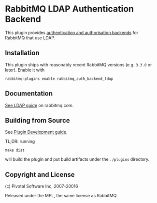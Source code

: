 # RabbitMQ LDAP Authentication Backend

This plugin provides [authentication and authorisation backends](http://rabbitmq.com/access-control.html)
for RabbitMQ that use LDAP.

## Installation

This plugin ships with reasonably recent RabbitMQ versions
(e.g. `3.3.0` or later). Enable it with

    rabbitmq-plugins enable rabbitmq_auth_backend_ldap

## Documentation

[See LDAP guide](http://www.rabbitmq.com/ldap.html) on rabbitmq.com.


## Building from Source

See [Plugin Development guide](http://www.rabbitmq.com/plugin-development.html).

TL;DR: running

    make dist

will build the plugin and put build artifacts under the `./plugins` directory.


## Copyright and License

(c) Pivotal Software Inc, 2007-20016

Released under the MPL, the same license as RabbitMQ.
